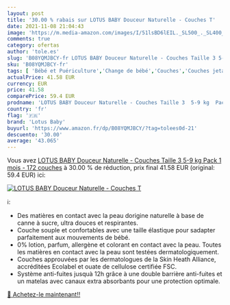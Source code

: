 ```yaml
---
layout: post
title: '30.00 % rabais sur LOTUS BABY Douceur Naturelle - Couches T'
date: 2021-11-08 21:04:43
image: 'https://m.media-amazon.com/images/I/51lsBD6lEIL._SL500_._SL400_.jpg'
comments: true
category: ofertas
author: 'tole.es'
slug: 'B08YQMJBCY-fr LOTUS BABY Douceur Naturelle - Couches Taille 3 5-9 kg...'
sku: 'B08YQMJBCY-fr'
tags: [ 'Bébé et Puériculture','Change de bébé','Couches','Couches jetables','Couches jetables bébé','lotus baby', ]
actualPrice: 41.58 EUR
currency: EUR
price: 41.58
comparePrice: 59.4 EUR
prodname: 'LOTUS BABY Douceur Naturelle - Couches Taille 3  5-9 kg  Pack 1 mois - 172 couches'
country: 'fr'
flag: '🇫🇷'
brand: 'Lotus Baby'
buyurl: 'https://www.amazon.fr/dp/B08YQMJBCY/?tag=tolees0d-21'
descuento: '30.00'
average: '43.065'
---
```


Vous avez [LOTUS BABY Douceur Naturelle - Couches Taille 3  5-9 kg  Pack 1 mois - 172 couches](https://www.amazon.fr/dp/B08YQMJBCY/?tag=tolees0d-21)  à  30.00 % de réduction, prix final  41.58 EUR (original: 59.4 EUR) ici:

[![LOTUS BABY Douceur Naturelle - Couches T](https://m.media-amazon.com/images/I/51lsBD6lEIL._SL500_._SL400_.jpg)](https://www.amazon.fr/dp/B08YQMJBCY/?tag=tolees0d-21)

ℹ️:

- Des matières en contact avec la peau dorigine naturelle à base de canne à sucre, ultra douces et respirantes.
- Couche souple et confortables avec une taille élastique pour sadapter parfaitement aux mouvements de bébé.
- 0% lotion, parfum, allergène et colorant en contact avec la peau. Toutes les matières en contact avec la peau sont testées dermatologiquement.
- Couches approuvées par les dermatologues de la Skin Heath Alliance, accréditées Ecolabel et ouate de cellulose certifiée FSC.
- Système anti-fuites jusquà 12h grâce à une double barrière anti-fuites et un matelas avec canaux extra absorbants pour une protection optimale.

[🛒 Achetez-le maintenant!!](https://www.amazon.fr/dp/B08YQMJBCY/?tag=tolees0d-21)
